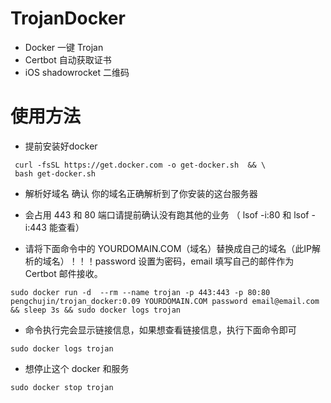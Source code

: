 # TrojanDocker

* Docker 一键  Trojan
* Certbot 自动获取证书
* iOS shadowrocket 二维码

# 使用方法

- 提前安装好docker

```shell
 curl -fsSL https://get.docker.com -o get-docker.sh  && \
 bash get-docker.sh
```

- 解析好域名 确认 你的域名正确解析到了你安装的这台服务器

- 会占用 443 和 80 端口请提前确认没有跑其他的业务 （ lsof -i:80 和 lsof -i:443 能查看）

- 请将下面命令中的 YOURDOMAIN.COM（域名）替换成自己的域名（此IP解析的域名）！！！password 设置为密码，email 填写自己的邮件作为 Certbot 邮件接收。

```
sudo docker run -d  --rm --name trojan -p 443:443 -p 80:80 pengchujin/trojan_docker:0.09 YOURDOMAIN.COM password email@email.com && sleep 3s && sudo docker logs trojan
```

- 命令执行完会显示链接信息，如果想查看链接信息，执行下面命令即可

```
sudo docker logs trojan
```

- 想停止这个 docker 和服务

```
sudo docker stop trojan
```

